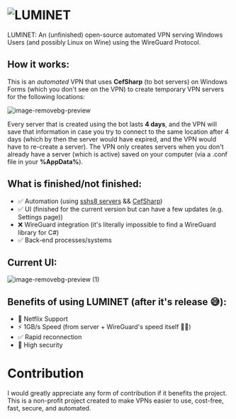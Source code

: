# ![LUMINET](https://media.discordapp.net/attachments/1167902642815643678/1186243414979784794/LUMINET.png?ex=65928a45&is=65801545&hm=a50fefaa7d73282b5e71745e3817281957b6901b0b73573002833578370f09eb&=&width=200&height=200)
LUMINET: An (unfinished) open-source automated VPN serving Windows Users (and possibly Linux on Wine) using the WireGuard Protocol.

## How it works:

This is an *automated* VPN that uses **CefSharp** (to bot servers) on Windows Forms (which you don't see on the VPN) to create temporary VPN servers for the following locations:

![image-removebg-preview](https://github.com/voidZiAD/LUMINET/assets/84229419/8b9a67f2-a8d2-48a5-b6d2-49a706fab8db)

Every server that is created using the bot lasts **4 days**, and the VPN will save that information in case you try to connect to the same location after 4 days (which by then the server would have expired, and the VPN would have to re-create a server). The VPN only creates servers when you don't already have a server (which is active) saved on your computer (via a .conf file in your **%AppData%**).

## What is finished/not finished:

- ✅ Automation (using [sshs8 servers](https://sshs8.com/) && [CefSharp](https://cefsharp.github.io))
- ✅ UI (finished for the current version but can have a few updates (e.g. Settings page))
- ❌ WireGuard integration (it's literally impossible to find a WireGuard library for C#)
- ✅ Back-end processes/systems

## Current UI:

![image-removebg-preview (1)](https://github.com/voidZiAD/LUMINET/assets/84229419/73ff0615-7735-4fc8-b796-dbc5765e23bb)

## Benefits of using LUMINET (after it's release 😅):

- 🎥 Netflix Support
- ⚡ 1GB/s Speed (from server + WireGuard's speed itself 😮‍💨)
- ✅ Rapid reconnection
- 🔐 High security

# Contribution

I would greatly appreciate any form of contribution if it benefits the project. This is a non-profit project created to make VPNs easier to use, cost-free, fast, secure, and automated.

